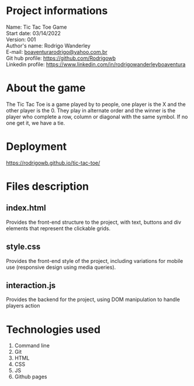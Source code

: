 # Project informations
Name: Tic Tac Toe Game <br />
Start date: 03/14/2022 <br />
Version: 001 <br />
Author's name: Rodrigo Wanderley <br />
E-mail: <boaventurarodrigo@yahoo.com.br> <br />
Git hub profile: <https://github.com/Rodrigowb> <br />
Linkedin profile: <https://www.linkedin.com/in/rodrigowanderleyboaventura> <br />
# About the game
The Tic Tac Toe is a game played by to people, one player is the X and the other player is the 0. They play in alternate order and the winner is the player who complete a row, column or diagonal with the same symbol. If no one get it, we have a tie.
# Deployment
<https://rodrigowb.github.io/tic-tac-toe/>
# Files description
## index.html
Provides the front-end structure to the project, with text, buttons and div elements that represent the clickable grids. <br />
## style.css 
Provides the front-end style of the project, including variations for mobile use (responsive design using media queries). <br />
## interaction.js 
Provides the backend for the project, using DOM manipulation to handle players action<br />
# Technologies used
1. Command line
2. Git
3. HTML
4. CSS
5. JS
6. Github pages
